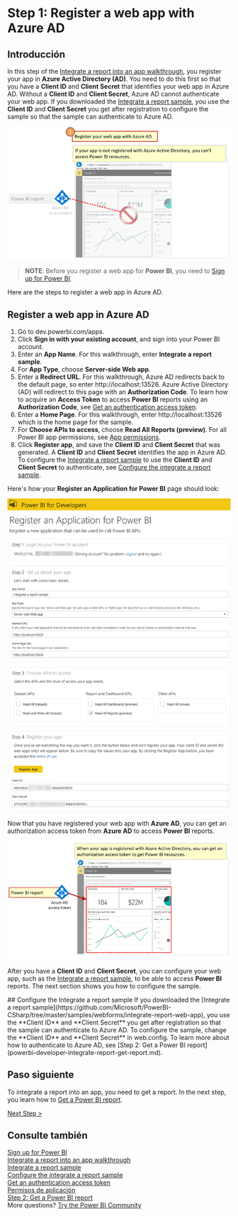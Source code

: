 <properties
   pageTitle="Register a web app with Azure AD"
   description="Register a web app with Azure AD"
   services="powerbi"
   documentationCenter=""
   authors="guyinacube"
   manager="mblythe"
   backup=""
   editor=""
   tags=""
   qualityFocus="monitoring"
   qualityDate=""/>

<tags
   ms.service="powerbi"
   ms.devlang="NA"
   ms.topic="get-started-article"
   ms.tgt_pltfrm="NA"
   ms.workload="powerbi"
   ms.date="08/23/2016"
   ms.author="asaxton"/>

# Step 1: Register a web app with Azure AD

## Introducción

In this step of the <bpt id="p1">[</bpt>Integrate a report into an app walkthrough<ept id="p1">](powerbi-developer-integrate-report.md)</ept>, you register your app in <bpt id="p2">**</bpt>Azure Active Directory (AD)<ept id="p2">**</ept>. You need to do this first so that you have a <bpt id="p1">**</bpt>Client ID<ept id="p1">**</ept> and <bpt id="p2">**</bpt>Client Secret<ept id="p2">**</ept> that identifies your web app in Azure AD. Without a <bpt id="p1">**</bpt>Client ID<ept id="p1">**</ept> and <bpt id="p2">**</bpt>Client Secret<ept id="p2">**</ept>, Azure AD cannot authenticate your web app. If you downloaded the <bpt id="p1">[</bpt>Integrate a report sample<ept id="p1">](https://github.com/Microsoft/PowerBI-CSharp/tree/master/samples/webforms/integrate-report-web-app)</ept>, you use the <bpt id="p2">**</bpt>Client ID<ept id="p2">**</ept> and <bpt id="p3">**</bpt>Client Secret<ept id="p3">**</ept> you get after registration to configure the sample so that the sample can authenticate to Azure AD.

![](media\powerbi-developer-integrate-report\integrate-report-step1a.png)

><bpt id="p1">**</bpt>NOTE<ept id="p1">**</ept>: Before you register a web app for <bpt id="p2">**</bpt>Power BI<ept id="p2">**</ept>, you need to <bpt id="p3">[</bpt>Sign up for Power BI<ept id="p3">](powerbi-admin-free-with-custom-azure-directory.md)</ept>.

Here are the steps to register a web app in Azure AD.

## Register a web app in Azure AD

1. Go to dev.powerbi.com/apps.
2. Click <bpt id="p1">**</bpt>Sign in with your existing account<ept id="p1">**</ept>, and sign into your Power BI account.
3. Enter an <bpt id="p1">**</bpt>App Name<ept id="p1">**</ept>. For this walkthrough, enter <bpt id="p1">**</bpt>Integrate a report sample<ept id="p1">**</ept>.
4. For <bpt id="p1">**</bpt>App Type<ept id="p1">**</ept>, choose <bpt id="p2">**</bpt>Server-side Web app<ept id="p2">**</ept>.
5. Enter a <bpt id="p1">**</bpt>Redirect URL<ept id="p1">**</ept>. For this walkthrough, Azure AD redirects back to the default page, so enter http://localhost:13526. Azure Active Directory (AD) will redirect to this page with an <bpt id="p1">**</bpt>Authorization Code<ept id="p1">**</ept>. To learn how to acquire an <bpt id="p1">**</bpt>Access Token<ept id="p1">**</ept> to access <bpt id="p2">**</bpt>Power BI<ept id="p2">**</ept> reports using an <bpt id="p3">**</bpt>Authorization Code<ept id="p3">**</ept>, see <bpt id="p4">[</bpt>Get an authentication access token<ept id="p4">](powerbi-developer-integrate-report-get-report.md#get-token)</ept>.
6. Enter a <bpt id="p1">**</bpt>Home Page<ept id="p1">**</ept>. For this walkthrough, enter http://localhost:13526 which is the home page for the sample.
7. For <bpt id="p1">**</bpt>Choose APIs to access<ept id="p1">**</ept>, choose <bpt id="p2">**</bpt>Read All Reports (preview)<ept id="p2">**</ept>. For all Power BI app permissions, see <bpt id="p1">[</bpt>App permissions<ept id="p1">](powerbi-developer-power-bi-permissions.md)</ept>.
7. Click <bpt id="p1">**</bpt>Register app<ept id="p1">**</ept>, and save the <bpt id="p2">**</bpt>Client ID<ept id="p2">**</ept> and <bpt id="p3">**</bpt>Client Secret<ept id="p3">**</ept> that was generated. A <bpt id="p1">**</bpt>Client ID<ept id="p1">**</ept> and <bpt id="p2">**</bpt>Client Secret<ept id="p2">**</ept> identifies the app in Azure AD. To configure the <bpt id="p1">[</bpt>Integrate a report sample<ept id="p1">](https://github.com/Microsoft/PowerBI-CSharp/tree/master/samples/webforms/integrate-report-web-app)</ept> to use the <bpt id="p2">**</bpt>Client ID<ept id="p2">**</ept> and <bpt id="p3">**</bpt>Client Secret<ept id="p3">**</ept> to authenticate, see <bpt id="p4">[</bpt>Configure the integrate a report sample<ept id="p4">](powerbi-developer-integrate-report-register.md#configure-sample)</ept>.

Here's how your <bpt id="p1">**</bpt>Register an Application for Power BI<ept id="p1">**</ept> page should look:

![](media\powerbi-developer-integrate-report\register-app.png)

Now that you have registered your web app with <bpt id="p1">**</bpt>Azure AD<ept id="p1">**</ept>, you can get an authorization access token from <bpt id="p2">**</bpt>Azure AD<ept id="p2">**</ept> to access <bpt id="p3">**</bpt>Power BI<ept id="p3">**</ept> reports.

![](media\powerbi-developer-integrate-report\integrate-report-step1b.png)

After you have a <bpt id="p1">**</bpt>Client ID<ept id="p1">**</ept> and <bpt id="p2">**</bpt>Client Secret<ept id="p2">**</ept>, you can configure your web app, such as the <bpt id="p3">[</bpt>Integrate a report sample<ept id="p3">](https://github.com/Microsoft/PowerBI-CSharp/tree/master/samples/webforms/integrate-report-web-app)</ept>, to be able to access <bpt id="p4">**</bpt>Power BI<ept id="p4">**</ept> reports. The next section shows you how to configure the sample.

<a name="configure-sample"/>
## Configure the Integrate a report sample
If you downloaded the <bpt id="p1">[</bpt>Integrate a report sample<ept id="p1">](https://github.com/Microsoft/PowerBI-CSharp/tree/master/samples/webforms/integrate-report-web-app)</ept>, you use the <bpt id="p2">**</bpt>Client ID<ept id="p2">**</ept> and <bpt id="p3">**</bpt>Client Secret<ept id="p3">**</ept> you get after registration so that the sample can authenticate to Azure AD. To configure the sample, change the <bpt id="p1">**</bpt>Client ID<ept id="p1">**</ept> and <bpt id="p2">**</bpt>Client Secret<ept id="p2">**</ept> in web.config. To learn more about how to authenticate to Azure AD, see <bpt id="p1">[</bpt>Step 2: Get a Power BI report<ept id="p1">](powerbi-developer-integrate-report-get-report.md)</ept>.

## Paso siguiente

To integrate a report into an app, you need to get a report. In the next step, you learn how to <bpt id="p1">[</bpt>Get a Power BI report<ept id="p1">](powerbi-developer-integrate-report-get-report.md)</ept>.

[Next Step &gt;](powerbi-developer-integrate-report-get-report.md)

## Consulte también

[Sign up for Power BI](powerbi-admin-free-with-custom-azure-directory.md)  
[Integrate a report into an app walkthrough](powerbi-developer-integrate-report.md)  
[Integrate a report sample](https://github.com/Microsoft/PowerBI-CSharp/tree/master/samples/webforms/integrate-report-web-app)  
[Configure the integrate a report sample](powerbi-developer-integrate-report-register.md#configure-sample)  
[Get an authentication access token](powerbi-developer-integrate-report-get-report.md#get-token)  
[Permisos de aplicación](powerbi-developer-power-bi-permissions.md)  
[Step 2: Get a Power BI report](powerbi-developer-integrate-report-get-report.md)  
More questions? [Try the Power BI Community](http://community.powerbi.com/)
